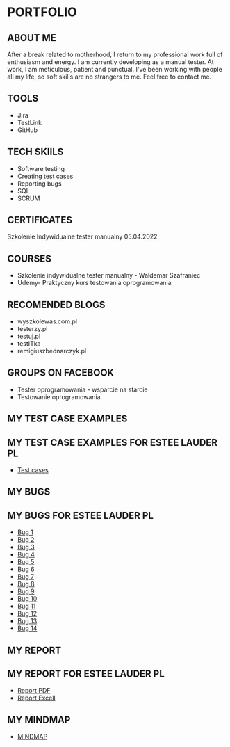 # PORTFOLIO
## ABOUT ME
After a break related to motherhood, I return to my professional work full of enthusiasm and energy. I am currently developing as a manual tester. At work, I am meticulous, patient and punctual. I've been working with people all my life, so soft skills are no strangers to me. Feel free to contact me.
## TOOLS
* Jira
* TestLink
* GitHub
## TECH SKIILS
* Software testing
* Creating test cases
* Reporting bugs
* SQL
* SCRUM
## CERTIFICATES
Szkolenie Indywidualne tester manualny 05.04.2022
## COURSES
* Szkolenie indywidualne tester manualny - Waldemar Szafraniec
* Udemy- Praktyczny kurs testowania oprogramowania
## RECOMENDED BLOGS
* wyszkolewas.com.pl
* testerzy.pl
* testuj.pl
* testITka
* remigiuszbednarczyk.pl
## GROUPS ON FACEBOOK
* Tester oprogramowania - wsparcie na starcie
* Testowanie oprogramowania
## MY TEST CASE EXAMPLES
## MY TEST CASE EXAMPLES FOR ESTEE LAUDER PL
* [Test cases](https://drive.google.com/file/d/17PvUqvdjCEroa1VISGBfrkSGMi7PK81s/view?usp=sharing)
## MY BUGS
## MY BUGS FOR ESTEE LAUDER PL
* [Bug 1](https://docs.google.com/document/d/19awpN1emttOc5dH2DGAg5kq1d9kHQFvT/edit?usp=sharing&ouid=112541277277275762283&rtpof=true&sd=true)
* [Bug 2](https://docs.google.com/document/d/1P7ZIDPPUjfi-Lm6VNkFRMOfSyjva0PBH/edit?usp=sharing&ouid=112541277277275762283&rtpof=true&sd=true)
* [Bug 3](https://docs.google.com/document/d/1JHQZQIy22gH31FWpY_oeBytFvwoeJVnd/edit?usp=sharing&ouid=112541277277275762283&rtpof=true&sd=true)
* [Bug 4](https://docs.google.com/document/d/1wBQGwdp7xVM83QmNVweYYC0utMA_-7_b/edit?usp=sharing&ouid=112541277277275762283&rtpof=true&sd=true)
* [Bug 5](https://docs.google.com/document/d/1BBeg5pak5FdfVR6C1Eni4wmFrYBWdXZ5/edit?usp=sharing&ouid=112541277277275762283&rtpof=true&sd=true)
* [Bug 6](https://docs.google.com/document/d/1tfTfL86iu85VQ1wa2Srebn7G2OgERFpj/edit?usp=sharing&ouid=112541277277275762283&rtpof=true&sd=true)
* [Bug 7](https://docs.google.com/document/d/1xFiWduTZmv1fEFFAbww7R_AGul6YItf8/edit?usp=sharing&ouid=112541277277275762283&rtpof=true&sd=true)
* [Bug 8](https://docs.google.com/document/d/1hmXJea-wP4VP3gchQn2Qa4kPOxFyzGzK/edit?usp=sharing&ouid=112541277277275762283&rtpof=true&sd=true)
* [Bug 9](https://docs.google.com/document/d/1Pl2EsQgbQjSa4Q_w2Ww4H8d3rB1vnt8F/edit?usp=sharing&ouid=112541277277275762283&rtpof=true&sd=true)
* [Bug 10](https://docs.google.com/document/d/15eBg2D_TSRRhYfAF2QaEO1K-kUaBySUy/edit?usp=sharing&ouid=112541277277275762283&rtpof=true&sd=true)
* [Bug 11](https://docs.google.com/document/d/1Ha0e-aFHWW2CmLasV5jEfCrBDO2DXmGu/edit?usp=sharing&ouid=112541277277275762283&rtpof=true&sd=true)
* [Bug 12](https://docs.google.com/document/d/1WqNJ8lLCufUFVIcLI-UWM4JcRmi_uVL1/edit?usp=sharing&ouid=112541277277275762283&rtpof=true&sd=true)
* [Bug 13](https://docs.google.com/document/d/1YJcnx_3vgzd8JsmQ65eIoYD5rrAy-i0B/edit?usp=sharing&ouid=112541277277275762283&rtpof=true&sd=true)
* [Bug 14](https://docs.google.com/document/d/13dZiLAUYTFKUAHGoOBLjMlrLJBZXu5_E/edit?usp=sharing&ouid=112541277277275762283&rtpof=true&sd=true)
## MY REPORT
## MY REPORT FOR ESTEE LAUDER PL
* [Report PDF](https://drive.google.com/file/d/18m9ygGXnWC6EOYCQAx9BrGCkVZgDXTYT/view?usp=sharing)
* [Report Excell](https://docs.google.com/spreadsheets/d/1DJKx39dlK4kgiWNtt8MRg43yN-PgAOOV/edit?usp=sharing&ouid=112541277277275762283&rtpof=true&sd=true)
## MY MINDMAP
* [MINDMAP](https://miro.com/app/board/uXjVP6Zd0Ug=/?share_link_id=212914043563)

